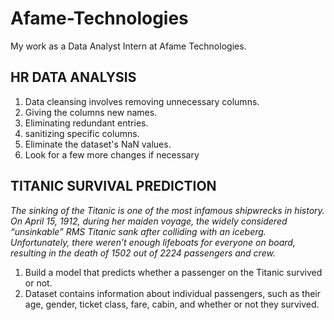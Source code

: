 # Afame-Technologies
My work as a Data Analyst Intern at Afame Technologies. 

## HR DATA ANALYSIS

1. Data cleansing involves removing unnecessary columns.
2. Giving the columns new names.
3. Eliminating redundant entries.
4. sanitizing specific columns.
5. Eliminate the dataset's NaN values.
6. Look for a few more changes if necessary

## TITANIC SURVIVAL PREDICTION

*The sinking of the Titanic is one of the most infamous shipwrecks in history.
On April 15, 1912, during her maiden voyage, the widely considered “unsinkable” RMS Titanic sank
after colliding with an iceberg. Unfortunately, there weren’t enough lifeboats for everyone on board,
resulting in the death of 1502 out of 2224 passengers and crew.*

1. Build a model that predicts whether a passenger on the Titanic survived or not.
2. Dataset contains information about individual passengers, such as their age, gender, ticket class, fare, cabin, and whether or not they survived.
